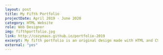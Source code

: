 ```yaml
---
layout: post
title: My Fifth Portfolio
projectDate: April 2019 - June 2020
category: HTML Website
role: Web Designer
img: fifthportfolio.jpg
link: http://cozymaus.github.io/portfolio-2019
excerpt: My fifth portfolio is an original design made with HTML and CSS. It is my current portfolio site.
external: "yes"
---
```

